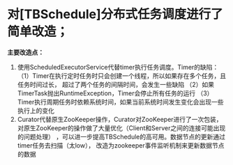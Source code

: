 # 对[TBSchedule]分布式任务调度进行了简单改造；
**主要改造点：**
1. 使用ScheduledExecutorService代替timer执行任务调度。Timer的缺陷：
    （1）Timer在执行定时任务时只会创建一个线程，所以如果存在多个任务，且任务时间过长，
	 超过了两个任务的间隔时间，会发生一些缺陷
    （2）如果TimerTask抛出RuntimeException，Timer会停止所有任务的运行
    （3）Timer执行周期任务时依赖系统时间，如果当前系统时间发生变化会出现一些执行上的变化
2. Curator代替原生ZooKeeper操作，Curator对ZooKeeper进行了一次包装，
对原生ZooKeeper的操作做了大量优化（Client和Server之间的连接可能出现的问题处理）
，可以进一步提高TBSchedule的高可用。数据节点的更新通过timer任务去扫描（太low），
改造为zookeeper事件监听机制来更新数据节点的数据